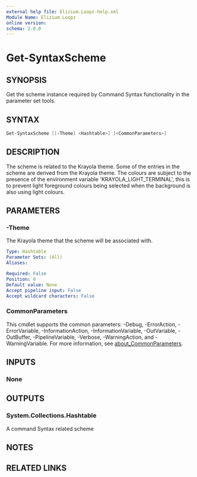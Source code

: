 ```yaml
---
external help file: Elizium.Loopz-help.xml
Module Name: Elizium.Loopz
online version:
schema: 2.0.0
---
```


# Get-SyntaxScheme

## SYNOPSIS

Get the scheme instance required by Command Syntax functionality in the
parameter set tools.

## SYNTAX

```powershell
Get-SyntaxScheme [[-Theme] <Hashtable>] [<CommonParameters>]
```

## DESCRIPTION

The scheme is related to the Krayola theme. Some of the entries in the scheme
are derived from the Krayola theme. The colours are subject to the presence of
the environment variable 'KRAYOLA_LIGHT_TERMINAL', this is to prevent light
foreground colours being selected when the background is also using light colours.

## PARAMETERS

### -Theme

The Krayola theme that the scheme will be associated with.

```yaml
Type: Hashtable
Parameter Sets: (All)
Aliases:

Required: False
Position: 0
Default value: None
Accept pipeline input: False
Accept wildcard characters: False
```

### CommonParameters

This cmdlet supports the common parameters: -Debug, -ErrorAction, -ErrorVariable, -InformationAction, -InformationVariable, -OutVariable, -OutBuffer, -PipelineVariable, -Verbose, -WarningAction, and -WarningVariable. For more information, see [about_CommonParameters](http://go.microsoft.com/fwlink/?LinkID=113216).

## INPUTS

### None

## OUTPUTS

### System.Collections.Hashtable

A command Syntax related scheme

## NOTES

## RELATED LINKS
